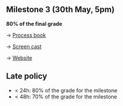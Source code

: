 ## Milestone 3 (30th May, 5pm)

**80% of the final grade**

-> [Process book](ProcessBook.pdf)

-> [Screen cast](https://youtu.be/mdnzyHOgW1A)

-> [Website](https://beyond-earth.space)


## Late policy

- < 24h: 80% of the grade for the milestone
- < 48h: 70% of the grade for the milestone